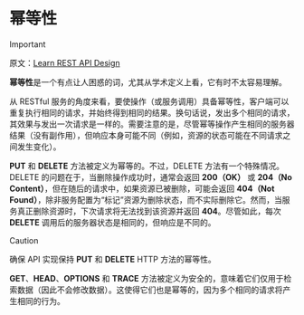 # 幂等性

> [!IMPORTANT]
>
> 原文：[Learn REST API Design](https://www.restapitutorial.com/)

**幂等性**是一个有点让人困惑的词，尤其从学术定义上看，它有时不太容易理解。

从 RESTful 服务的角度来看，要使操作（或服务调用）具备幂等性，客户端可以重复执行相同的请求，并始终得到相同的结果。换句话说，发出多个相同的请求，其效果与发出一次请求是一样的。需要注意的是，尽管幂等操作产生相同的服务器结果（没有副作用），但响应本身可能不同（例如，资源的状态可能在不同请求之间发生变化）。

**PUT** 和 **DELETE** 方法被定义为幂等的。不过，DELETE 方法有一个特殊情况。DELETE 的问题在于，当删除操作成功时，通常会返回 **200（OK）** 或 **204（No Content）**，但在随后的请求中，如果资源已被删除，可能会返回 **404（Not Found）**，除非服务配置为“标记”资源为删除状态，而不实际删除它。然而，当服务真正删除资源时，下次请求将无法找到该资源并返回 **404**。尽管如此，每次 **DELETE** 调用后的服务器状态是相同的，但响应是不同的。

> [!CAUTION]
>
> 确保 API 实现保持 **PUT** 和 **DELETE** HTTP 方法的幂等性。

**GET**、**HEAD**、**OPTIONS** 和 **TRACE** 方法被定义为安全的，意味着它们仅用于检索数据（因此不会修改数据）。这使得它们也是幂等的，因为多个相同的请求将产生相同的行为。
